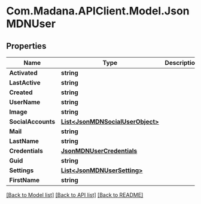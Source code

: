 
# Com.Madana.APIClient.Model.JsonMDNUser

## Properties

Name | Type | Description | Notes
------------ | ------------- | ------------- | -------------
**Activated** | **string** |  | [optional] 
**LastActive** | **string** |  | [optional] 
**Created** | **string** |  | [optional] 
**UserName** | **string** |  | [optional] 
**Image** | **string** |  | [optional] 
**SocialAccounts** | [**List&lt;JsonMDNSocialUserObject&gt;**](JsonMDNSocialUserObject.md) |  | [optional] 
**Mail** | **string** |  | [optional] 
**LastName** | **string** |  | [optional] 
**Credentials** | [**JsonMDNUserCredentials**](JsonMDNUserCredentials.md) |  | [optional] 
**Guid** | **string** |  | [optional] 
**Settings** | [**List&lt;JsonMDNUserSetting&gt;**](JsonMDNUserSetting.md) |  | [optional] 
**FirstName** | **string** |  | [optional] 

[[Back to Model list]](../README.md#documentation-for-models)
[[Back to API list]](../README.md#documentation-for-api-endpoints)
[[Back to README]](../README.md)

